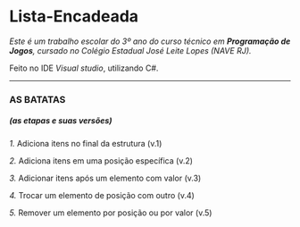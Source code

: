 # Lista-Encadeada

<i>Este é um trabalho escolar do 3º ano do curso técnico em <b>Programação de Jogos</b>, cursado no Colégio Estadual José Leite Lopes (NAVE RJ).</i>

Feito no IDE <i>Visual studio</i>, utilizando C#.

<hr>

<h3><b>AS BATATAS</b></h3> <h5>(as etapas e suas versões)</h5>

<p><i>1.</i> Adiciona itens no final da estrutura (v.1)</p>
<p><i>2.</i> Adiciona itens em uma posição específica (v.2)</p>
<p><i>3.</i> Adicionar itens após um elemento com valor (v.3)</p>
<p><i>4.</i> Trocar um elemento de posição com outro (v.4)</p>
<p><i>5.</i> Remover um elemento por posição ou por valor (v.5)</p>

